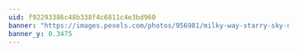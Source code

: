 ```yaml
---
uid: f92293386c48b338f4c6811c4e3bd960
banner: "https://images.pexels.com/photos/956981/milky-way-starry-sky-night-sky-star-956981.jpeg?auto=compress&cs=tinysrgb&w=1260&h=750&dpr=1"
banner_y: 0.3475
---
```

